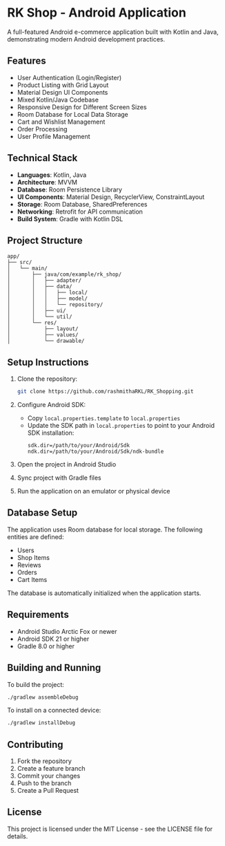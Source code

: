 # RK Shop - Android Application

A full-featured Android e-commerce application built with Kotlin and Java, demonstrating modern Android development practices.

## Features

- User Authentication (Login/Register)
- Product Listing with Grid Layout
- Material Design UI Components
- Mixed Kotlin/Java Codebase
- Responsive Design for Different Screen Sizes
- Room Database for Local Data Storage
- Cart and Wishlist Management
- Order Processing
- User Profile Management

## Technical Stack

- **Languages**: Kotlin, Java
- **Architecture**: MVVM
- **Database**: Room Persistence Library
- **UI Components**: Material Design, RecyclerView, ConstraintLayout
- **Storage**: Room Database, SharedPreferences
- **Networking**: Retrofit for API communication
- **Build System**: Gradle with Kotlin DSL

## Project Structure

```
app/
├── src/
│   └── main/
│       ├── java/com/example/rk_shop/
│       │   ├── adapter/
│       │   ├── data/
│       │   │   ├── local/
│       │   │   ├── model/
│       │   │   └── repository/
│       │   ├── ui/
│       │   └── util/
│       └── res/
│           ├── layout/
│           ├── values/
│           └── drawable/
```

## Setup Instructions

1. Clone the repository:
   ```bash
   git clone https://github.com/rashmithaRKL/RK_Shopping.git
   ```

2. Configure Android SDK:
   - Copy `local.properties.template` to `local.properties`
   - Update the SDK path in `local.properties` to point to your Android SDK installation:
     ```properties
     sdk.dir=/path/to/your/Android/Sdk
     ndk.dir=/path/to/your/Android/Sdk/ndk-bundle
     ```

3. Open the project in Android Studio

4. Sync project with Gradle files

5. Run the application on an emulator or physical device

## Database Setup

The application uses Room database for local storage. The following entities are defined:
- Users
- Shop Items
- Reviews
- Orders
- Cart Items

The database is automatically initialized when the application starts.

## Requirements

- Android Studio Arctic Fox or newer
- Android SDK 21 or higher
- Gradle 8.0 or higher

## Building and Running

To build the project:
```bash
./gradlew assembleDebug
```

To install on a connected device:
```bash
./gradlew installDebug
```

## Contributing

1. Fork the repository
2. Create a feature branch
3. Commit your changes
4. Push to the branch
5. Create a Pull Request

## License

This project is licensed under the MIT License - see the LICENSE file for details.
